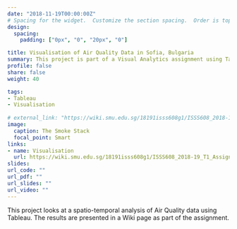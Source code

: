 ```yaml
---
date: "2018-11-19T00:00:00Z"
# Spacing for the widget.  Customize the section spacing.  Order is top, right, bottom, left. 
design:
  spacing:
    padding: ["0px", "0", "20px", "0"]

title: Visualisation of Air Quality Data in Sofia, Bulgaria
summary: This project is part of a Visual Analytics assignment using Tableau and Wiki to present analysis and findings on the air quality of Sofia in Bulgaria.
profile: false
share: false
weight: 40

tags:
- Tableau
- Visualisation
    
# external_link: "https://wiki.smu.edu.sg/18191isss608g1/ISSS608_2018-19_T1_Assign_Clara_Chua_Kiah_Hwii"
image:
  caption: The Smoke Stack
  focal_point: Smart
links:
- name: Visualisation
  url: https://wiki.smu.edu.sg/18191isss608g1/ISSS608_2018-19_T1_Assign_Clara_Chua_Kiah_Hwii
slides: 
url_code: ""
url_pdf: ""
url_slides: ""
url_video: ""
---
```


This project looks at a spatio-temporal analysis of Air Quality data using Tableau.  The results are presented in a Wiki page as part of the assignment.  